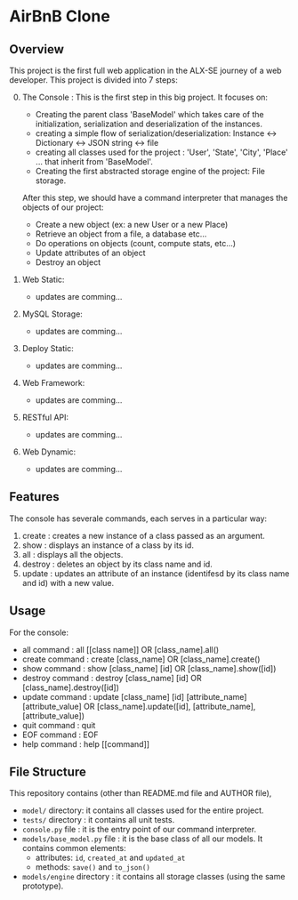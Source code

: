 # AirBnB Clone

## Overview
This project is the first full web application in the ALX-SE journey of a web developer.
This project is divided into 7 steps:

0. The Console :
	This is the first step in this big project. It focuses on:
	- Creating the parent class 'BaseModel' which takes care of the initialization, serialization and deserialization of the instances.
	- creating a simple flow of serialization/deserialization: Instance <-> Dictionary <-> JSON string <-> file
	- creating all classes used for the project : 'User', 'State', 'City', 'Place' ... that inherit from 'BaseModel'.
	- Creating the first abstracted storage engine of the project: File storage.

	After this step, we should have a command interpreter that manages the objects of our project:
	- Create a new object (ex: a new User or a new Place)
	- Retrieve an object from a file, a database etc…
	- Do operations on objects (count, compute stats, etc…)
	- Update attributes of an object
	- Destroy an object
1. Web Static:
	- updates are comming...

2. MySQL Storage:
	- updates are comming...

3. Deploy Static:
	- updates are comming...

4. Web Framework:
	- updates are comming...

5. RESTful API:
	- updates are comming...

6. Web Dynamic:
	- updates are comming...


## Features
The console has severale commands, each serves in a particular way:
1. create :
creates a new instance of a class passed as an argument.
2. show :
displays an instance of a class by its id.
3. all :
displays all the objects.
4. destroy :
deletes an object by its class name and id.
5. update :
updates an attribute of an instance (identifesd by its class name and id) with a new value.
## Usage
For the console:
- all command		:	all [[class name]]				OR	[class_name].all()
- create command	:	create [class_name]				OR	[class_name].create()
- show command 		: 	show [class_name] [id]			OR	[class_name].show([id])
- destroy command	:	destroy [class_name] [id]		OR	[class_name].destroy([id])
- update command	:	update [class_name] [id] [attribute_name] [attribute_value]
					OR	[class_name].update([id], [attribute_name], [attribute_value])
- quit command		:	quit
- EOF command		:	EOF
- help command		:	help [[command]]

## File Structure
This repository contains (other than README.md file and AUTHOR file),
- `model/` directory: it contains all classes used for the entire project.
- `tests/` directory : it contains all unit tests.
- `console.py` file : it is the entry point of our command interpreter.
- `models/base_model.py` file : it is the base class of all our models. It contains common elements:
	- attributes: `id`, `created_at` and `updated_at`
	- methods: `save()` and `to_json()`
- `models/engine` directory : it contains all storage classes (using the same prototype).